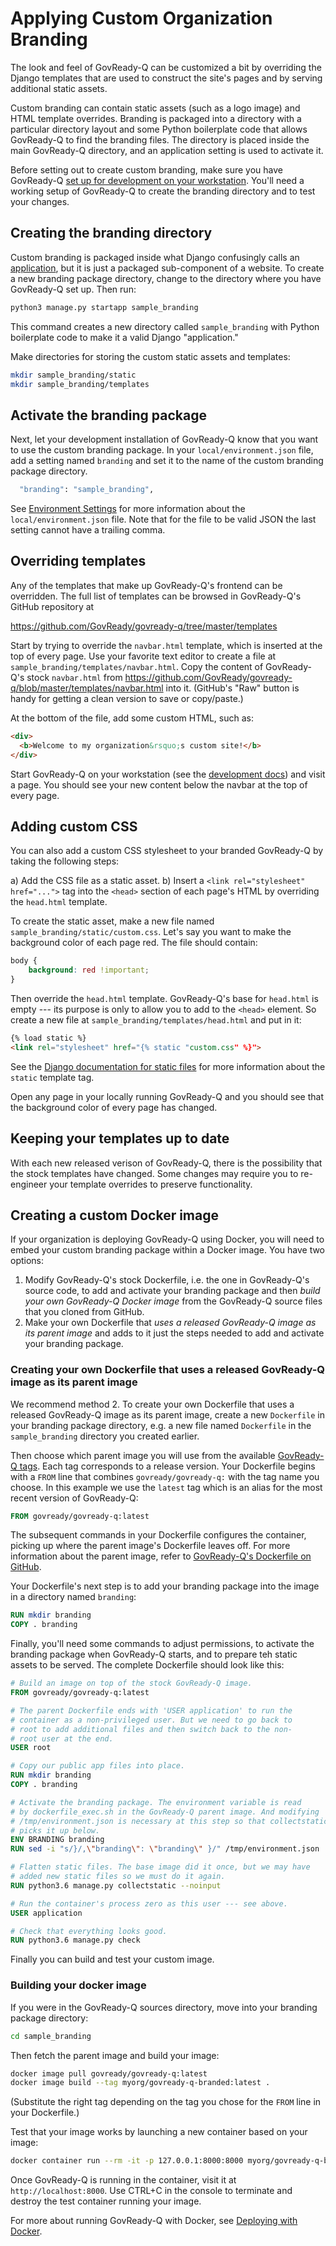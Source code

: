 Applying Custom Organization Branding
=====================================

The look and feel of GovReady-Q can be customized a bit by overriding the Django templates that are used to construct the site's pages and by serving additional static assets.

Custom branding can contain static assets (such as a logo image) and HTML template overrides. Branding is packaged into a directory with a particular directory layout and some Python boilerplate code that allows GovReady-Q to find the branding files. The directory is placed inside the main GovReady-Q directory, and an application setting is used to activate it.

Before setting out to create custom branding, make sure you have GovReady-Q [set up for development on your workstation](deploy_local_dev.html). You'll need a working setup of GovReady-Q to create the branding directory and to test your changes.

## Creating the branding directory

Custom branding is packaged inside what Django confusingly calls an [application](https://docs.djangoproject.com/en/2.1/ref/applications/), but it is just a packaged sub-component of a website. To create a new branding package directory, change to the directory where you have GovReady-Q set up. Then run:

```sh
python3 manage.py startapp sample_branding
```

This command creates a new directory called `sample_branding` with Python boilerplate code to make it a valid Django "application."

Make directories for storing the custom static assets and templates:

```sh
mkdir sample_branding/static
mkdir sample_branding/templates
```

## Activate the branding package

Next, let your development installation of GovReady-Q know that you want to use the custom branding package. In your `local/environment.json` file, add a setting named `branding` and set it to the name of the custom branding package directory.

```sh
  "branding": "sample_branding",
```

See [Environment Settings](Environment.html) for more information about the `local/environment.json` file. Note that for the file to be valid JSON the last setting cannot have a trailing comma.

## Overriding templates

Any of the templates that make up GovReady-Q's frontend can be overridden. The full list of templates can be browsed in GovReady-Q's GitHub repository at

https://github.com/GovReady/govready-q/tree/master/templates

Start by trying to override the `navbar.html` template, which is inserted at the top of every page. Use your favorite text editor to create a file at `sample_branding/templates/navbar.html`. Copy the content of GovReady-Q's stock `navbar.html` from https://github.com/GovReady/govready-q/blob/master/templates/navbar.html into it. (GitHub's "Raw" button is handy for getting a clean version to save or copy/paste.)

At the bottom of the file, add some custom HTML, such as:

```html
<div>
  <b>Welcome to my organization&rsquo;s custom site!</b>
</div>
```

Start GovReady-Q on your workstation (see the [development docs](deploy_local_dev.html)) and visit a page. You should see your new content below the navbar at the top of every page.

## Adding custom CSS

You can also add a custom CSS stylesheet to your branded GovReady-Q by taking the following steps:

a) Add the CSS file as a static asset.
b) Insert a `<link rel="stylesheet" href="...">` tag into the `<head>` section of each page's HTML by overriding the `head.html` template.

To create the static asset, make a new file named `sample_branding/static/custom.css`. Let's say you want to make the background color of each page red. The file should contain:

```css
body {
	background: red !important;
}
```

Then override the `head.html` template. GovReady-Q's base for `head.html` is empty --- its purpose is only to allow you to add to the `<head>` element. So create a new file at `sample_branding/templates/head.html` and put in it:

```html
{% load static %}
<link rel="stylesheet" href="{% static "custom.css" %}">
```

See the [Django documentation for static files](https://docs.djangoproject.com/en/2.1/howto/static-files/) for more information about the `static` template tag.

Open any page in your locally running GovReady-Q and you should see that the background color of every page has changed.

## Keeping your templates up to date

With each new released verison of GovReady-Q, there is the possibility that the stock templates have changed. Some changes may require you to re-engineer your template overrides to preserve functionality.

## Creating a custom Docker image

If your organization is deploying GovReady-Q using Docker, you will need to embed your custom branding package within a Docker image. You have two options:

1. Modify GovReady-Q's stock Dockerfile, i.e. the one in GovReady-Q's source code, to add and activate your branding package and then _build your own GovReady-Q Docker image_ from the GovReady-Q source files that you cloned from GitHub.
2. Make your own Dockerfile that _uses a released GovReady-Q image as its parent image_ and adds to it just the steps needed to add and activate your branding package.

### Creating your own Dockerfile that uses a released GovReady-Q image as its parent image

We recommend method 2. To create your own Dockerfile that uses a released GovReady-Q image as its parent image, create a new `Dockerfile` in your branding package directory, e.g. a new file named `Dockerfile` in the `sample_branding` directory you created earlier.

Then choose which parent image you will use from the available [GovReady-Q tags](https://hub.docker.com/r/govready/govready-q/tags). Each tag corresponds to a release version. Your Dockerfile begins with a `FROM` line that combines `govready/govready-q:` with the tag name you choose. In this example we use the `latest` tag which is an alias for the most recent version of GovReady-Q:

```Dockerfile
FROM govready/govready-q:latest
```

The subsequent commands in your Dockerfile configures the container, picking up where the parent image's Dockerfile leaves off. For more information about the parent image, refer to [GovReady-Q's Dockerfile on GitHub](https://github.com/GovReady/govready-q/blob/master/Dockerfile).

Your Dockerfile's next step is to add your branding package into the image in a directory named `branding`:

```Dockerfile
RUN mkdir branding
COPY . branding
```

Finally, you'll need some commands to adjust permissions, to activate the branding package when GovReady-Q starts, and to prepare teh static assets to be served. The complete Dockerfile should look like this:

```Dockerfile
# Build an image on top of the stock GovReady-Q image.
FROM govready/govready-q:latest

# The parent Dockerfile ends with 'USER application' to run the
# container as a non-privileged user. But we need to go back to
# root to add additional files and then switch back to the non-
# root user at the end.
USER root

# Copy our public app files into place.
RUN mkdir branding
COPY . branding

# Activate the branding package. The environment variable is read
# by dockerfile_exec.sh in the GovReady-Q parent image. And modifying
# /tmp/environment.json is necessary at this step so that collectstatic
# picks it up below.
ENV BRANDING branding
RUN sed -i "s/}/,\"branding\": \"branding\" }/" /tmp/environment.json

# Flatten static files. The base image did it once, but we may have
# added new static files so we must do it again.
RUN python3.6 manage.py collectstatic --noinput

# Run the container's process zero as this user --- see above.
USER application

# Check that everything looks good.
RUN python3.6 manage.py check
```

Finally you can build and test your custom image.

### Building your docker image

If you were in the GovReady-Q sources directory, move into your branding package directory:

```bash
cd sample_branding
```

Then fetch the parent image and build your image:

```bash
docker image pull govready/govready-q:latest
docker image build --tag myorg/govready-q-branded:latest .
```

(Substitute the right tag depending on the tag you chose for the `FROM` line in your Dockerfile.)

Test that your image works by launching a new container based on your image:

```bash
docker container run --rm -it -p 127.0.0.1:8000:8000 myorg/govready-q-branded:latest
```

Once GovReady-Q is running in the container, visit it at `http://localhost:8000`. Use CTRL+C in the console to terminate and destroy the test container running your image.

For more about running GovReady-Q with Docker, see [Deploying with Docker](deploy_docker.html).